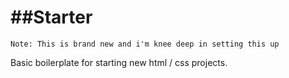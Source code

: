 ##Starter
=======


``` Note: This is brand new and i'm knee deep in setting this up ```


Basic boilerplate for starting new html / css projects.
